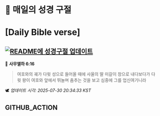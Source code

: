# 🙏 매일의 성경 구절
# [Daily Bible verse]
## [![README에 성경구절 업데이트](https://github.com/DONGSUKA/first_test/actions/workflows/update-readme-bible.yml/badge.svg)](https://github.com/DONGSUKA/first_test/actions/workflows/update-readme-bible.yml)
<!-- START_BIBLE_VERSE -->
📖 **사무엘하 6:16**
> 여호와의 궤가 다윗 성으로 들어올 때에 사울의 딸 미갈이 창으로 내다보다가 다윗 왕이 여호와 앞에서 뛰놀며 춤추는 것을 보고 심중에 그를 업신여기니라

🕊️ _업데이트 시각: 2025-07-30 20:34:33 KST_
  <!-- END_BIBLE_VERSE -->
## GITHUB_ACTION
